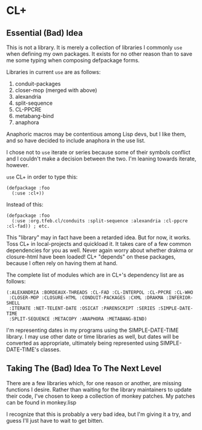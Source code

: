 # CL+

## Essential (Bad) Idea

This is not a library. It is merely a collection of libraries I
commonly `use` when defining my own packages. It exists for no other
reason than to save me some typing when composing defpackage forms.

Libraries in current `use` are as follows:

  1. conduit-packages
  2. closer-mop (merged with above)
  2. alexandria
  3. split-sequence
  4. CL-PPCRE
  5. metabang-bind
  6. anaphora

Anaphoric macros may be contentious among Lisp devs, but I like them,
and so have decided to include anaphora in the use list.

I chose not to `use` iterate or series because some of their symbols
conflict and I couldn't make a decision between the two. I'm leaning
towards iterate, however.
  
`use` CL+ in order to type this:

    (defpackage :foo
      (:use :cl+))
  
Instead of this:

    (defpackage :foo
      (:use :org.tfeb.cl/conduits :split-sequence :alexandria :cl-ppcre :cl-fad)) ; etc.

This "library" may in fact have been a retarded idea. But for now, it
works. Toss CL+ in local-projects and quickload it. It takes care of a
few common dependencies for you as well. Never again worry about
whether drakma or closure-html have been loaded! CL+ "depends" on
these packages, because I often rely on having them at hand.

The complete list of modules which are in CL+'s dependency list are as
follows:

    (:ALEXANDRIA :BORDEAUX-THREADS :CL-FAD :CL-INTERPOL :CL-PPCRE :CL-WHO
     :CLOSER-MOP :CLOSURE-HTML :CONDUIT-PACKAGES :CXML :DRAKMA :INFERIOR-SHELL
     :ITERATE :NET-TELENT-DATE :OSICAT :PARENSCRIPT :SERIES :SIMPLE-DATE-TIME
     :SPLIT-SEQUENCE :METACOPY :ANAPHORA :METABANG-BIND)

I'm representing dates in my programs using the SIMPLE-DATE-TIME
library. I may use other date or time libraries as well, but dates
will be converted as appropriate, ultimately being represented using
SIMPLE-DATE-TIME's classes.
     
## Taking The (Bad) Idea To The Next Level

There are a few libraries which, for one reason or another, are
missing functions I desire. Rather than waiting for the library
maintainers to update their code, I've chosen to keep a collection of
monkey patches. My patches can be found in monkey.lisp

I recognize that this is probably a very bad idea, but I'm giving it a
try, and guess I'll just have to wait to get bitten.